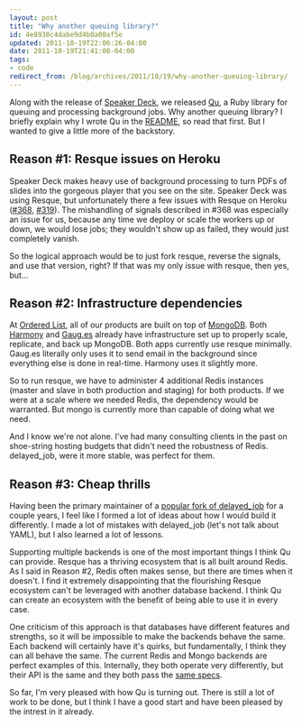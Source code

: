 ```yaml
---
layout: post
title: "Why another queuing library?"
id: 4e8930c4dabe9d4b0a00af5e
updated: 2011-10-19T22:06:26-04:00
date: 2011-10-19T21:41:00-04:00
tags:
- code
redirect_from: /blog/archives/2011/10/19/why-another-queuing-library/
---
```


Along with the release of [Speaker Deck](http://speakerdeck.com), we released [Qu](https://github.com/bkeepers/qu), a Ruby library for queuing and processing background jobs. Why another queuing library? I briefly explain why I wrote Qu in the [README](https://github.com/bkeepers/qu#readme), so read that first. But I wanted to give a little more of the backstory.

Reason \#1: Resque issues on Heroku
-----------------------------------

Speaker Deck makes heavy use of background processing to turn PDFs of slides into the gorgeous player that you see on the site. Speaker Deck was using Resque, but unfortunately there a few issues with Resque on Heroku ([\#368](https://github.com/resque/resque/issues/368), [\#319](https://github.com/resque/resque/issues/319)). The mishandling of signals described in \#368 was especially an issue for us, because any time we deploy or scale the workers up or down, we would lose jobs; they wouldn't show up as failed, they would just completely vanish.

So the logical approach would be to just fork resque, reverse the signals, and use that version, right? If that was my only issue with resque, then yes, but…

Reason \#2: Infrastructure dependencies
---------------------------------------

At [Ordered List](http://orderedlist.com), all of our products are built on top of [MongoDB](http://mongodb.org). Both [Harmony](http://get.harmonyapp.com) and [Gaug.es](http://get.gaug.es) already have infrastructure set up to properly scale, replicate, and back up MongoDB. Both apps currently use resque minimally. Gaug.es literally only uses it to send email in the background since everything else is done in real-time. Harmony uses it slightly more.

So to run resque, we have to administer 4 additional Redis instances (master and slave in both production and staging) for both products. If we were at a scale where we needed Redis, the dependency would be warranted. But mongo is currently more than capable of doing what we need.

And I know we're not alone. I've had many consulting clients in the past on shoe-string hosting budgets that didn't need the robustness of Redis. delayed\_job, were it more stable, was perfect for them.

Reason \#3: Cheap thrills
-------------------------

Having been the primary maintainer of a [popular fork of delayed\_job](https://github.com/collectiveidea/delayed_job) for a couple years, I feel like I formed a lot of ideas about how I would build it differently. I made a lot of mistakes with delayed\_job (let's not talk about YAML), but I also learned a lot of lessons.

Supporting multiple backends is one of the most important things I think Qu can provide. Resque has a thriving ecosystem that is all built around Redis. As I said in Reason \#2, Redis often makes sense, but there are times when it doesn't. I find it extremely disappointing that the flourishing Resque ecosystem can't be leveraged with another database backend. I think Qu can create an ecosystem with the benefit of being able to use it in every case.

One criticism of this approach is that databases have different features and strengths, so it will be impossible to make the backends behave the same. Each backend will certainly have it's quirks, but fundamentally, I think they can all behave the same. The current Redis and Mongo backends are perfect examples of this. Internally, they both operate very differently, but their API is the same and they both pass the [same specs](https://github.com/bkeepers/qu/blob/master/lib/qu/backend/spec.rb).

So far, I'm very pleased with how Qu is turning out. There is still a lot of work to be done, but I think I have a good start and have been pleased by the intrest in it already.
